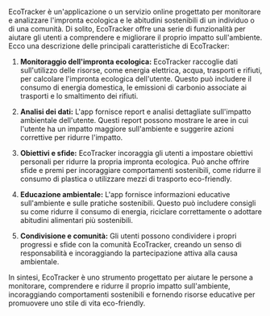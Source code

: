 EcoTracker è un'applicazione o un servizio online progettato per monitorare e analizzare l'impronta ecologica e le abitudini sostenibili di un individuo o di una comunità. Di solito, EcoTracker offre una serie di funzionalità per aiutare gli utenti a comprendere e migliorare il proprio impatto sull'ambiente. Ecco una descrizione delle principali caratteristiche di EcoTracker:

1. **Monitoraggio dell'impronta ecologica:** EcoTracker raccoglie dati sull'utilizzo delle risorse, come energia elettrica, acqua, trasporti e rifiuti, per calcolare l'impronta ecologica dell'utente. Questo può includere il consumo di energia domestica, le emissioni di carbonio associate ai trasporti e lo smaltimento dei rifiuti.

2. **Analisi dei dati:** L'app fornisce report e analisi dettagliate sull'impatto ambientale dell'utente. Questi report possono mostrare le aree in cui l'utente ha un impatto maggiore sull'ambiente e suggerire azioni correttive per ridurre l'impatto.

3. **Obiettivi e sfide:** EcoTracker incoraggia gli utenti a impostare obiettivi personali per ridurre la propria impronta ecologica. Può anche offrire sfide e premi per incoraggiare comportamenti sostenibili, come ridurre il consumo di plastica o utilizzare mezzi di trasporto eco-friendly.

4. **Educazione ambientale:** L'app fornisce informazioni educative sull'ambiente e sulle pratiche sostenibili. Questo può includere consigli su come ridurre il consumo di energia, riciclare correttamente o adottare abitudini alimentari più sostenibili.

5. **Condivisione e comunità:** Gli utenti possono condividere i propri progressi e sfide con la comunità EcoTracker, creando un senso di responsabilità e incoraggiando la partecipazione attiva alla causa ambientale.

In sintesi, EcoTracker è uno strumento progettato per aiutare le persone a monitorare, comprendere e ridurre il proprio impatto sull'ambiente, incoraggiando comportamenti sostenibili e fornendo risorse educative per promuovere uno stile di vita eco-friendly.
